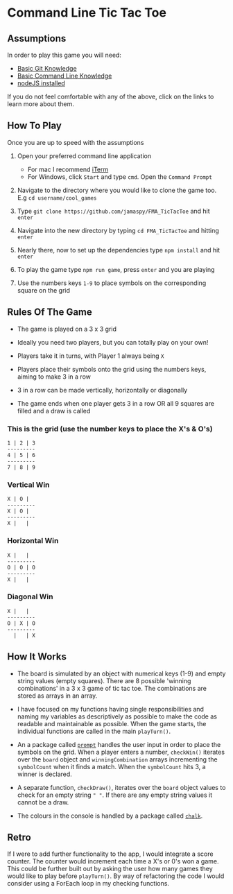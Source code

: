 # Command Line Tic Tac Toe

## Assumptions
In order to play this game you will need:
* [Basic Git Knowledge](https://guides.github.com/activities/hello-world/)
* [Basic Command Line Knowledge](https://www.learnenough.com/command-line-tutorial/basics)
* [nodeJS installed](https://nodejs.org/en/download/)

If you do not feel comfortable with any of the above, click on the links to learn more about them.

## How To Play
Once you are up to speed with the assumptions
1) Open your preferred command line application 
    * For mac I recommend [iTerm](https://www.iterm2.com/downloads.html)
    * For Windows, click `Start` and type `cmd`. Open the `Command Prompt`
    
2) Navigate to the directory where you would like to clone the game too. E.g `cd username/cool_games`

3) Type `git clone https://github.com/jamaspy/FMA_TicTacToe` and hit `enter`

4) Navigate into the new directory by typing `cd FMA_TicTacToe` and hitting `enter`

5) Nearly there, now to set up the dependencies type `npm install` and hit `enter`

6) To play the game type `npm run game`, press `enter` and you are playing

7) Use the numbers keys `1-9` to place symbols on the corresponding square on the grid


## Rules Of The Game

* The game is played on a 3 x 3 grid

* Ideally you need two players, but you can totally play on your own!

* Players take it in turns, with Player 1 always being `X`

* Players place their symbols onto the grid using the numbers keys, aiming to make 3 in a row

* 3 in a row can be made vertically, horizontally or diagonally

* The game ends when one player gets 3 in a row OR all 9 squares are filled and a draw is called

### This is the grid (use the number keys to place the X's & O's)
```
1 | 2 | 3
---------
4 | 5 | 6
---------
7 | 8 | 9
```
### Vertical Win
```
X | O |  
---------
X | O |  
---------
X |   |  
```
### Horizontal Win
```
X |   |  
---------
O | O | O  
---------
X |   |  
```
### Diagonal Win
```
X |   |  
---------
O | X | O  
---------
  |   | X 
```

## How It Works

* The board is simulated by an object with numerical keys (1-9) and empty string values (empty squares). There are 8 possible 'winning combinations' in a 3 x 3 game of tic tac toe. The combinations are stored as arrays in an array.

* I have focused on my functions having single responsibilities and naming my variables as descriptively as possible to make the code as readable and maintainable as possible. When the game starts, the individual functions are called in the main `playTurn()`. 

* An a package called [`prompt`](https://www.npmjs.com/package/prompt) handles the user input in order to place the symbols on the grid. When a player enters a number, `checkWin()` iterates over the `board` object and `winningCombination` arrays incrementing the `symbolCount` when it finds a match. When the `symbolCount` hits 3, a winner is declared.

* A separate function, `checkDraw()`, iterates over the `board` object values to check for an empty string `" "`. If there are any empty string values it cannot be a draw.

* The colours in the console is handled by a package called [`chalk`](https://www.npmjs.com/package/chalk).

## Retro

If I were to add further functionality to the app, I would integrate a score counter. The counter would increment each time a X's or 0's won a game. This could be further built out by asking the user how many games they would like to play before `playTurn()`. By way of refactoring the code I would consider using a ForEach loop in my checking functions.

